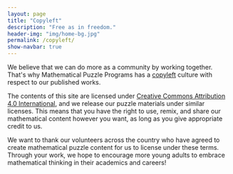 ```yaml
---
layout: page
title: "Copyleft"
description: "Free as in freedom."
header-img: "img/home-bg.jpg"
permalink: /copyleft/
show-navbar: true
---
```


We believe that we can do more as a community by working together. That's why
Mathematical Puzzle Programs has a [copyleft][copyleft]
culture with respect to our published works.

[copyleft]: https://en.wikipedia.org/wiki/Copyleft

The contents of this site are licensed under
[Creative Commons Attribution 4.0 International][cc4], and we release our
puzzle materials under similar licenses. This means that you have the right
to use, remix, and share our mathematical content however you want, as long
as you give appropriate credit to us.

[cc4]: http://creativecommons.org/licenses/by/4.0/

We want to thank our volunteers across the country who have agreed to
create mathematical puzzle content for us to license under these terms.
Through your work, we hope to encourage more young adults to embrace
mathematical thinking in their academics and careers!

